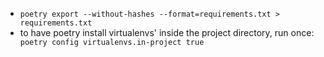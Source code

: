 - `poetry export --without-hashes --format=requirements.txt > requirements.txt`
- to have poetry install virtualenvs' inside the project directory, run once: ` poetry config virtualenvs.in-project true`
